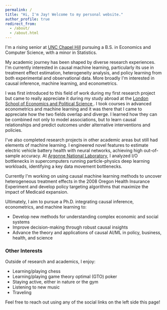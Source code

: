 ```yaml
---
permalink: /
title: "Hi, I'm Jay! Welcome to my personal website."
author_profile: true
redirect_from: 
  - /about/
  - /about.html
---
```


I'm a rising senior at [UNC Chapel Hill](https://www.unc.edu/)  pursuing a B.S. in Economics and Computer Science, with a minor in Statistics.  

My academic journey has been shaped by diverse research experiences. I'm currently interested in causal machine learning, particularly its use in treatment effect estimation, heterogeneity analysis, and policy learning from both experimental and observational data. More broadly I'm interested in causal inference, machine learning, and econometrics.

I was first introduced to this field of work during my first research project but came to really appreciate it during my study abroad at the  [London School of Economics and Political Science ](https://www.lse.ac.uk/). I took courses in advanced econometrics and machine learning and it was there that I came to appreciate how the two fields overlap and diverge. I learned how they can be combined not only to model associations, but to learn causal relationships and predict outcomes under alternative interventions and policies.

I've also completed research projects in other academic areas but still had elements of machine learning. I engineered novel features to estimate electric vehicle battery health with neural networks, achieving high out-of-sample accuracy. At [Argonne National Laboratory](https://www.anl.gov/), I analyzed I/O bottlenecks in supercomputers running particle-physics deep learning workloads, identifying a key data movement bottlenecks.

Currently I'm working on using causal machine learning methods to uncover heterogeneous treatment effects in the 2008 Oregon Health Insurance Experiment and develop policy targeting algorithms that maximize the impact of Medicaid expansion.

Ultimately, I aim to pursue a Ph.D. integrating causal inference, econometrics, and machine learning to:

- Develop new methods for understanding complex economic and social systems
- Improve decision-making through robust causal insights
- Advance the theory and applications of causal AI/ML in policy, business, health, and science
  

### Other Interests  
Outside of research and academics, I enjoy: 

- Learning/playing chess
- Learning/playing game theory optimal (GTO) poker
- Staying active, either in nature or the gym
- Listening to new music
- Traveling

Feel free to reach out using any of the social links on the left side this page!